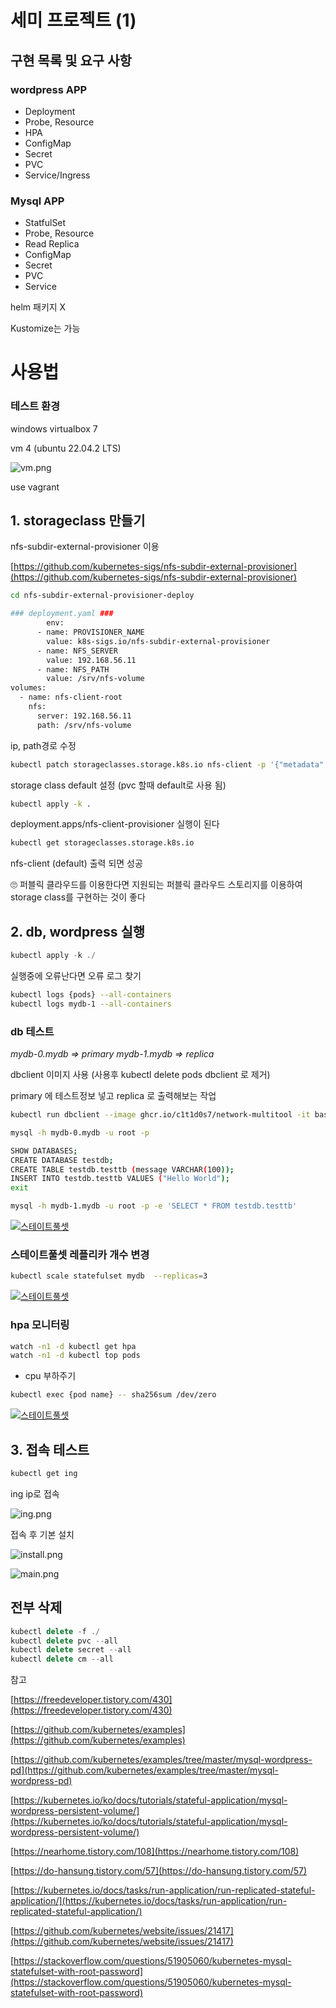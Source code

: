 # 세미 프로젝트 (1)

## 구현 목록 및 요구 사항

### wordpress APP

- Deployment
- Probe, Resource
- HPA
- ConfigMap
- Secret
- PVC
- Service/Ingress

### Mysql APP

- StatfulSet
- Probe, Resource
- Read Replica
- ConfigMap
- Secret
- PVC
- Service

helm 패키지 X 

Kustomize는 가능

# 사용법

### 테스트 환경

windows virtualbox 7

vm 4 (ubuntu 22.04.2 LTS)

![vm.png](/img/vm.png)

use vagrant

## 1. storageclass 만들기

nfs-subdir-external-provisioner 이용 

[https://github.com/kubernetes-sigs/nfs-subdir-external-provisioner](https://github.com/kubernetes-sigs/nfs-subdir-external-provisioner)

```bash
cd nfs-subdir-external-provisioner-deploy
```

```bash
### deployment.yaml ###
		env:
      - name: PROVISIONER_NAME
        value: k8s-sigs.io/nfs-subdir-external-provisioner
      - name: NFS_SERVER
        value: 192.168.56.11
      - name: NFS_PATH
        value: /srv/nfs-volume
volumes:
  - name: nfs-client-root
    nfs:
      server: 192.168.56.11
      path: /srv/nfs-volume
```

ip, path경로 수정

```bash
kubectl patch storageclasses.storage.k8s.io nfs-client -p '{"metadata": {"annotations":{"storageclass.kubernetes.io/is-default-class":"true"}}}'
```

storage class default 설정 (pvc 할때 default로 사용 됨)

```bash
kubectl apply -k .
```

deployment.apps/nfs-client-provisioner 실행이 된다

```bash
kubectl get storageclasses.storage.k8s.io
```

nfs-client (default) 출력 되면 성공

<aside>
🙄 퍼블릭 클라우드를 이용한다면 지원되는 퍼블릭 클라우드 스토리지를 이용하여 storage class를 구현하는 것이 좋다

</aside>

## 2. db, wordpress 실행

```jsx
kubectl apply -k ./
```

실행중에 오류난다면 오류 로그 찾기

```bash
kubectl logs {pods} --all-containers
kubectl logs mydb-1 --all-containers
```

### db 테스트

*mydb-0.mydb => primary
mydb-1.mydb => replica*

dbclient 이미지 사용 (사용후 kubectl delete pods dbclient 로 제거)

primary 에 테스트정보 넣고 replica 로 출력해보는 작업

```bash
kubectl run dbclient --image ghcr.io/c1t1d0s7/network-multitool -it bash

mysql -h mydb-0.mydb -u root -p

SHOW DATABASES;
CREATE DATABASE testdb;
CREATE TABLE testdb.testtb (message VARCHAR(100));
INSERT INTO testdb.testtb VALUES ("Hello World");
exit

mysql -h mydb-1.mydb -u root -p -e 'SELECT * FROM testdb.testtb'
```

[![스테이트풀셋](http://img.youtube.com/vi/Pb0DwwvGKaA/0.jpg)](https://www.youtube.com/watch?v=xfVLrjpzEi0&list=PLqqWF8gP3uQbB2kMECrOwQwmKIADoXCii&index=1)


### 스테이트풀셋 레플리카 개수 변경

```bash
kubectl scale statefulset mydb  --replicas=3
```

[![스테이트풀셋](http://img.youtube.com/vi/xfVLrjpzEi0/0.jpg)](https://www.youtube.com/watch?v=xfVLrjpzEi0&list=PLqqWF8gP3uQbB2kMECrOwQwmKIADoXCii&index=2)

### hpa 모니터링

```bash
watch -n1 -d kubectl get hpa
watch -n1 -d kubectl top pods
```

- cpu 부하주기

```bash
kubectl exec {pod name} -- sha256sum /dev/zero
```

[![스테이트풀셋](http://img.youtube.com/vi/y-PfrbRSm2k/0.jpg)](https://www.youtube.com/watch?v=xfVLrjpzEi0&list=PLqqWF8gP3uQbB2kMECrOwQwmKIADoXCii&index=2)


## 3. 접속 테스트

```bash
kubectl get ing
```

ing  ip로 접속

![ing.png](/img/ing.png)

접속 후 기본 설치

![install.png](/img/install.png)

![main.png](/img/main.png)

## 전부 삭제

```jsx
kubectl delete -f ./
kubectl delete pvc --all
kubectl delete secret --all
kubectl delete cm --all

```

참고

[https://freedeveloper.tistory.com/430](https://freedeveloper.tistory.com/430)

[https://github.com/kubernetes/examples](https://github.com/kubernetes/examples)

[https://github.com/kubernetes/examples/tree/master/mysql-wordpress-pd](https://github.com/kubernetes/examples/tree/master/mysql-wordpress-pd)

[https://kubernetes.io/ko/docs/tutorials/stateful-application/mysql-wordpress-persistent-volume/](https://kubernetes.io/ko/docs/tutorials/stateful-application/mysql-wordpress-persistent-volume/)

[https://nearhome.tistory.com/108](https://nearhome.tistory.com/108)

[https://do-hansung.tistory.com/57](https://do-hansung.tistory.com/57)

[https://kubernetes.io/docs/tasks/run-application/run-replicated-stateful-application/](https://kubernetes.io/docs/tasks/run-application/run-replicated-stateful-application/)

[https://github.com/kubernetes/website/issues/21417](https://github.com/kubernetes/website/issues/21417)

[https://stackoverflow.com/questions/51905060/kubernetes-mysql-statefulset-with-root-password](https://stackoverflow.com/questions/51905060/kubernetes-mysql-statefulset-with-root-password)
